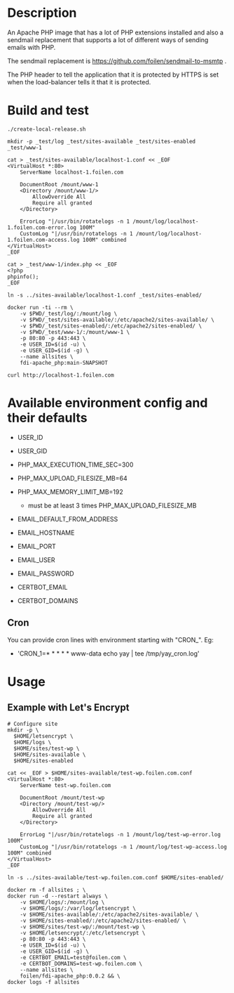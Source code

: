 # Description

An Apache PHP image that has a lot of PHP extensions installed and also a sendmail replacement that supports a lot of different ways of sending emails with PHP.

The sendmail replacement is https://github.com/foilen/sendmail-to-msmtp .

The PHP header to tell the application that it is protected by HTTPS is set when the load-balancer tells it that it is protected.

# Build and test

```
./create-local-release.sh

mkdir -p _test/log _test/sites-available _test/sites-enabled _test/www-1

cat > _test/sites-available/localhost-1.conf << _EOF
<VirtualHost *:80>
    ServerName localhost-1.foilen.com
    
    DocumentRoot /mount/www-1
    <Directory /mount/www-1/>
        AllowOverride All
        Require all granted
    </Directory>

    ErrorLog "|/usr/bin/rotatelogs -n 1 /mount/log/localhost-1.foilen.com-error.log 100M"
    CustomLog "|/usr/bin/rotatelogs -n 1 /mount/log/localhost-1.foilen.com-access.log 100M" combined
</VirtualHost>
_EOF

cat > _test/www-1/index.php << _EOF
<?php
phpinfo();
_EOF

ln -s ../sites-available/localhost-1.conf _test/sites-enabled/

docker run -ti --rm \
    -v $PWD/_test/log/:/mount/log \
    -v $PWD/_test/sites-available/:/etc/apache2/sites-available/ \
    -v $PWD/_test/sites-enabled/:/etc/apache2/sites-enabled/ \
    -v $PWD/_test/www-1/:/mount/www-1 \
    -p 80:80 -p 443:443 \
    -e USER_ID=$(id -u) \
    -e USER_GID=$(id -g) \
    --name allsites \
    fdi-apache_php:main-SNAPSHOT

curl http://localhost-1.foilen.com

```

# Available environment config and their defaults

- USER_ID
- USER_GID

- PHP_MAX_EXECUTION_TIME_SEC=300
- PHP_MAX_UPLOAD_FILESIZE_MB=64
- PHP_MAX_MEMORY_LIMIT_MB=192
    - must be at least 3 times PHP_MAX_UPLOAD_FILESIZE_MB

- EMAIL_DEFAULT_FROM_ADDRESS
- EMAIL_HOSTNAME
- EMAIL_PORT
- EMAIL_USER
- EMAIL_PASSWORD

- CERTBOT_EMAIL
- CERTBOT_DOMAINS

## Cron

You can provide cron lines with environment starting with "CRON_". Eg:
- 'CRON_1=* * * * * www-data echo yay | tee /tmp/yay_cron.log'

# Usage

## Example with Let's Encrypt

```
# Configure site
mkdir -p \
  $HOME/letsencrypt \
  $HOME/logs \
  $HOME/sites/test-wp \
  $HOME/sites-available \
  $HOME/sites-enabled

cat << _EOF > $HOME/sites-available/test-wp.foilen.com.conf
<VirtualHost *:80>
    ServerName test-wp.foilen.com
    
    DocumentRoot /mount/test-wp
    <Directory /mount/test-wp/>
        AllowOverride All
        Require all granted
    </Directory>

    ErrorLog "|/usr/bin/rotatelogs -n 1 /mount/log/test-wp-error.log 100M"
    CustomLog "|/usr/bin/rotatelogs -n 1 /mount/log/test-wp-access.log 100M" combined
</VirtualHost>
_EOF

ln -s ../sites-available/test-wp.foilen.com.conf $HOME/sites-enabled/

docker rm -f allsites ; \
docker run -d --restart always \
    -v $HOME/logs/:/mount/log \
    -v $HOME/logs/:/var/log/letsencrypt \
    -v $HOME/sites-available/:/etc/apache2/sites-available/ \
    -v $HOME/sites-enabled/:/etc/apache2/sites-enabled/ \
    -v $HOME/sites/test-wp/:/mount/test-wp \
    -v $HOME/letsencrypt/:/etc/letsencrypt \
    -p 80:80 -p 443:443 \
    -e USER_ID=$(id -u) \
    -e USER_GID=$(id -g) \
    -e CERTBOT_EMAIL=test@foilen.com \
    -e CERTBOT_DOMAINS=test-wp.foilen.com \
    --name allsites \
    foilen/fdi-apache_php:0.0.2 && \
docker logs -f allsites
```
